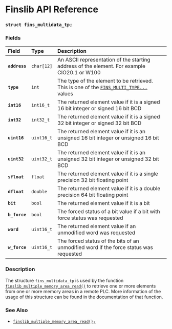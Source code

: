 # Finslib API Reference

### `struct fins_multidata_tp;`

### Fields

| Field | Type | Description |
| :--- | :--- | :--- |
|**`address`**|`char[12]`|An ASCII representation of the starting address of the element. For example CIO20.1 or W100|
|**`type`**|`int`|The type of the element to be retrieved. This is one of the [`FINS_MULTI_TYPE...`](FINS_MULTI_TYPE.md) values|
|**`int16`**|`int16_t`|The returned element value if it is a signed 16 bit integer or signed 16 bit BCD|
|**`int32`**|`int32_t`|The returned element value if it is a signed 32 bit integer or signed 32 bit BCD|
|**`uint16`**|`uint16_t`|The returned element value if it is an unsigned 16 bit integer or unsigned 16 bit BCD|
|**`uint32`**|`uint32_t`|The returned element value if it is an unsigned 32 bit integer or unsigned 32 bit BCD|
|**`sfloat`**|`float`|The returned element value if it is a single precision 32 bit floating point|
|**`dfloat`**|`double`|The returned element value if it is a double precision 64 bit floating point|
|**`bit`**|`bool`|The returned element value if it is a bit|
|**`b_force`**|`bool`|The forced status of a bit value if a bit with force status was requested|
|**`word`**|`uint16_t`|The returned element value if an unmodified word was requested|
|**`w_force`**|`uint16_t`|The forced status of the bits of an unmodified word if the force status was requested|

### Description

The structure `fins_multidata_tp` is used by the function [`finslib_multiple_memory_area_read()`](finslib_multiple_memory_area_read.md) to retrieve one or more elements from one or more memory areas in a remote PLC. More information of the usage of this structure can be found in the documentation of that function.

### See Also

* [`finslib_multiple_memory_area_read();`](finslib_multiple_memory_area_read.md)
